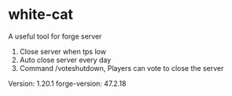 # white-cat

A useful tool for forge server 

1. Close server when tps low
2. Auto close server every day
3. Command /voteshutdown, Players can vote to close the server

Version: 1.20.1
forge-version: 47.2.18
